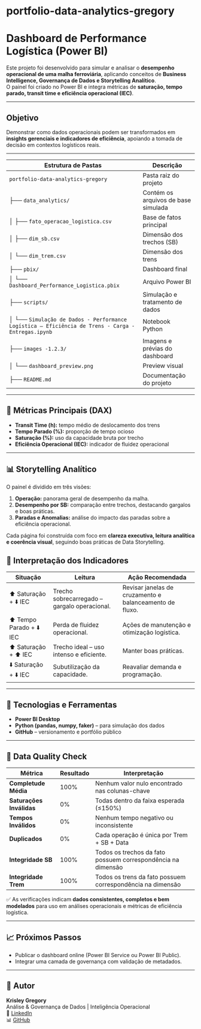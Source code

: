 # portfolio-data-analytics-gregory
# Dashboard de Performance Logística (Power BI)

Este projeto foi desenvolvido para simular e analisar o **desempenho operacional de uma malha ferroviária**, aplicando conceitos de **Business Intelligence, Governança de Dados e Storytelling Analítico**.  
O painel foi criado no Power BI e integra métricas de **saturação, tempo parado, transit time e eficiência operacional (IEC)**.

---

## Objetivo
Demonstrar como dados operacionais podem ser transformados em **insights gerenciais e indicadores de eficiência**, apoiando a tomada de decisão em contextos logísticos reais.                

---

| Estrutura de Pastas | Descrição |
|----------------------|------------|
| `portfolio-data-analytics-gregory` | Pasta raiz do projeto |
| ├── `data_analytics/` | Contém os arquivos de base simulada |
| │ ├── `fato_operacao_logistica.csv` | Base de fatos principal |
| │ ├── `dim_sb.csv` | Dimensão dos trechos (SB) |
| │ └── `dim_trem.csv` | Dimensão dos trens |
| ├── `pbix/` | Dashboard final |
| │ └── `Dashboard_Performance_Logistica.pbix` | Arquivo Power BI |
| ├── `scripts/` | Simulação e tratamento de dados |
| │ └── `Simulação de Dados - Performance Logística — Eficiência de Trens - Carga - Entregas.ipynb` | Notebook Python |
| ├── `images -1.2.3/` | Imagens e prévias do dashboard |
| │ └── `dashboard_preview.png` | Preview visual |
| ├── `README.md` | Documentação do projeto

---

## 🧮 Métricas Principais (DAX)
- **Transit Time (h):** tempo médio de deslocamento dos trens  
- **Tempo Parado (%):** proporção de tempo ocioso  
- **Saturação (%):** uso da capacidade bruta por trecho  
- **Eficiência Operacional (IEC):** indicador de fluidez operacional  

---

## 📊 Storytelling Analítico
O painel é dividido em três visões:

1. **Operação:** panorama geral de desempenho da malha.  
2. **Desempenho por SB:** comparação entre trechos, destacando gargalos e boas práticas.  
3. **Paradas e Anomalias:** análise do impacto das paradas sobre a eficiência operacional.

Cada página foi construída com foco em **clareza executiva, leitura analítica e coerência visual**, seguindo boas práticas de Data Storytelling.

## 🧠 Interpretação dos Indicadores

| Situação | Leitura | Ação Recomendada |
|-----------|----------|------------------|
| ⬆️ Saturação + ⬇️ IEC | Trecho sobrecarregado – gargalo operacional. | Revisar janelas de cruzamento e balanceamento de fluxo. |
| ⬆️ Tempo Parado + ⬇️ IEC | Perda de fluidez operacional. | Ações de manutenção e otimização logística. |
| ⬆️ Saturação + ⬆️ IEC | Trecho ideal – uso intenso e eficiente. | Manter boas práticas. |
| ⬇️ Saturação + ⬇️ IEC | Subutilização da capacidade. | Reavaliar demanda e programação. |

---

## 🧩 Tecnologias e Ferramentas
- **Power BI Desktop**
- **Python (pandas, numpy, faker)** – para simulação dos dados
- **GitHub** – versionamento e portfólio público

---
## 🧹 Data Quality Check

| Métrica | Resultado | Interpretação |
|----------|------------|----------------|
| **Completude Média** | 100% | Nenhum valor nulo encontrado nas colunas-chave |
| **Saturações Inválidas** | 0% | Todas dentro da faixa esperada (≤150%) |
| **Tempos Inválidos** | 0% | Nenhum tempo negativo ou inconsistente |
| **Duplicados** | 0% | Cada operação é única por Trem + SB + Data |
| **Integridade SB** | 100% | Todos os trechos da fato possuem correspondência na dimensão |
| **Integridade Trem** | 100% | Todos os trens da fato possuem correspondência na dimensão |

✅ As verificações indicam **dados consistentes, completos e bem modelados** para uso em análises operacionais e métricas de eficiência logística.


---
## 📈 Próximos Passos 
- Publicar o dashboard online (Power BI Service ou Power BI Public).  
- Integrar uma camada de governança com validação de metadados.

---

## 👤 Autor
**Krisley Gregory**  
Análise & Governança de Dados | Inteligência Operacional  
📍 [LinkedIn](https://linkedin.com/in/krisleygregory)  
📊 [GitHub](https://github.com/krisleygregory)




